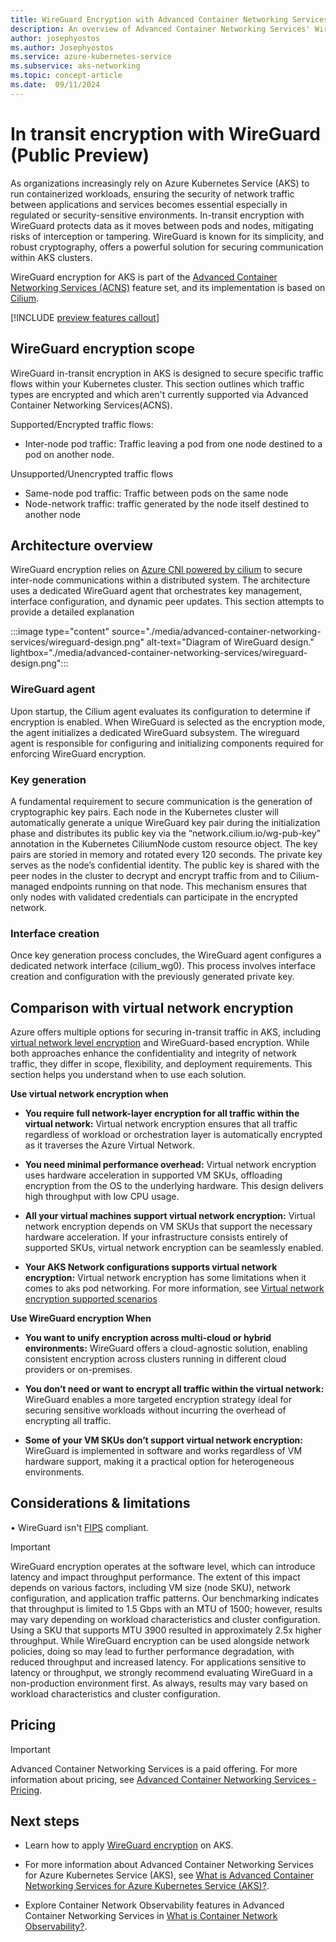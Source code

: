 ```yaml
---
title: WireGuard Encryption with Advanced Container Networking Services (ACNS)
description: An overview of Advanced Container Networking Services' WireGurard encryption capabilities on Azure Kubernetes Service (AKS).
author: josephyostos
ms.author: Josephyostos
ms.service: azure-kubernetes-service
ms.subservice: aks-networking
ms.topic: concept-article
ms.date:  09/11/2024
---
```


# In transit encryption with WireGuard (Public Preview) 

As organizations increasingly rely on Azure Kubernetes Service (AKS) to run containerized workloads, ensuring the security of network traffic between applications and services becomes essential especially in regulated or security-sensitive environments. In-transit encryption with WireGuard protects data as it moves between pods and nodes, mitigating risks of interception or tampering. WireGuard is known for its simplicity, and robust cryptography, offers a powerful solution for securing communication within AKS clusters. 

WireGuard encryption for AKS is part of the [Advanced Container Networking Services (ACNS)](advanced-container-networking-services-overview.md) feature set, and its implementation is based on [Cilium](https://docs.cilium.io/en/stable/security/network/encryption-wireguard/).

[!INCLUDE [preview features callout](~/reusable-content/ce-skilling/azure/includes/aks/includes/preview/preview-callout.md)]

## WireGuard encryption scope  

WireGuard in-transit encryption in AKS is designed to secure specific traffic flows within your Kubernetes cluster. This section outlines which traffic types are encrypted and which aren't currently supported via Advanced Container Networking Services(ACNS). 

Supported/Encrypted traffic flows: 
- Inter-node pod traffic: Traffic leaving a pod from one node destined to a pod on another node.

Unsupported/Unencrypted traffic flows 
- Same-node pod traffic: Traffic between pods on the same node 
- Node-network traffic: traffic generated by the node itself destined to another node  

## Architecture overview 

WireGuard encryption relies on  [Azure CNI powered by cilium](azure-cni-powered-by-cilium.md) to secure inter-node communications within a distributed system. The architecture uses a dedicated WireGuard agent that orchestrates key management, interface configuration, and dynamic peer updates. This section attempts to provide a detailed explanation 

:::image type="content" source="./media/advanced-container-networking-services/wireguard-design.png" alt-text="Diagram of WireGuard design." lightbox="./media/advanced-container-networking-services/wireguard-design.png":::

### WireGuard agent 

Upon startup, the Cilium agent evaluates its configuration to determine if encryption is enabled. When WireGuard is selected as the encryption mode, the agent initializes a dedicated WireGuard subsystem. The wireguard agent is responsible for configuring and initializing components required for enforcing WireGuard encryption. 

### Key generation 

A fundamental requirement to secure communication is the generation of cryptographic key pairs. Each node in the Kubernetes cluster will automatically generate a unique WireGuard key pair during the initialization phase and distributes its public key via the “network.cilium.io/wg-pub-key” annotation in the Kubernetes CiliumNode custom resource object. The key pairs are storied in memory and rotated every 120 seconds. The private key serves as the node’s confidential identity. The public key is shared with the peer nodes in the cluster to decrypt and encrypt traffic from and to Cilium-managed endpoints running on that node. This mechanism ensures that only nodes with validated credentials can participate in the encrypted network.

### Interface creation 
Once key generation process concludes, the WireGuard agent configures a dedicated network interface (cilium_wg0). This process involves interface creation and configuration with the previously generated private key. 

## Comparison with virtual network encryption  

Azure offers multiple options for securing in-transit traffic in AKS, including [virtual network level encryption](/azure/virtual-network/virtual-network-encryption-overview) and WireGuard-based encryption. While both approaches enhance the confidentiality and integrity of network traffic, they differ in scope, flexibility, and deployment requirements. This section helps you understand when to use each solution. 

**Use virtual network encryption when** 

- **You require full network-layer encryption for all traffic within the virtual network:** 
Virtual network encryption ensures that all traffic regardless of workload or orchestration layer is automatically encrypted as it traverses the Azure Virtual Network. 

- **You need minimal performance overhead:** 
Virtual network encryption uses hardware acceleration in supported VM SKUs, offloading encryption from the OS to the underlying hardware. This design delivers high throughput with low CPU usage. 

- **All your virtual machines support virtual network encryption:** 
Virtual network encryption depends on VM SKUs that support the necessary hardware acceleration. If your infrastructure consists entirely of supported SKUs, virtual network encryption can be seamlessly enabled. 

- **Your AKS Network configurations supports virtual network encryption:** 
Virtual network encryption has some limitations when it comes to aks pod networking. For more information, see [Virtual network encryption supported scenarios](/azure/virtual-network/virtual-network-encryption-overview#supported-scenarios)

**Use WireGuard encryption When**

- **You want to unify encryption across multi-cloud or hybrid environments:** 
WireGuard offers a cloud-agnostic solution, enabling consistent encryption across clusters running in different cloud providers or on-premises. 

- **You don’t need or want to encrypt all traffic within the virtual network:** 
WireGuard enables a more targeted encryption strategy ideal for securing sensitive workloads without incurring the overhead of encrypting all traffic. 

- **Some of your VM SKUs don’t support virtual network encryption:** 
WireGuard is implemented in software and works regardless of VM hardware support, making it a practical option for heterogeneous environments. 

## Considerations & limitations 

•	WireGuard isn't [FIPS](https://csrc.nist.gov/pubs/fips/140-2/upd2/final) compliant.
> [!IMPORTANT]
> WireGuard encryption operates at the software level, which can introduce latency and impact throughput performance. The extent of this impact depends on various factors, including VM size (node SKU), network configuration, and application traffic patterns.
> Our benchmarking indicates that throughput is limited to 1.5 Gbps with an MTU of 1500; however, results may vary depending on workload characteristics and cluster configuration.
> Using a SKU that supports MTU 3900 resulted in approximately 2.5x higher throughput.
> While WireGuard encryption can be used alongside network policies, doing so may lead to further performance degradation, with reduced throughput and increased latency.
> For applications sensitive to latency or throughput, we strongly recommend evaluating WireGuard in a non-production environment first. As always, results may vary based on workload characteristics and cluster configuration.


## Pricing
> [!IMPORTANT]
> Advanced Container Networking Services is a paid offering. For more information about pricing, see [Advanced Container Networking Services - Pricing](https://azure.microsoft.com/pricing/details/azure-container-networking-services/).

## Next steps

- Learn how to apply [WireGuard encryption](how-to-apply-wireguard.md) on AKS.

- For more information about Advanced Container Networking Services for Azure Kubernetes Service (AKS), see [What is Advanced Container Networking Services for Azure Kubernetes Service (AKS)?](advanced-container-networking-services-overview.md).

- Explore Container Network Observability features in Advanced Container Networking Services in [What is Container Network Observability?](container-network-observability-metrics.md). 